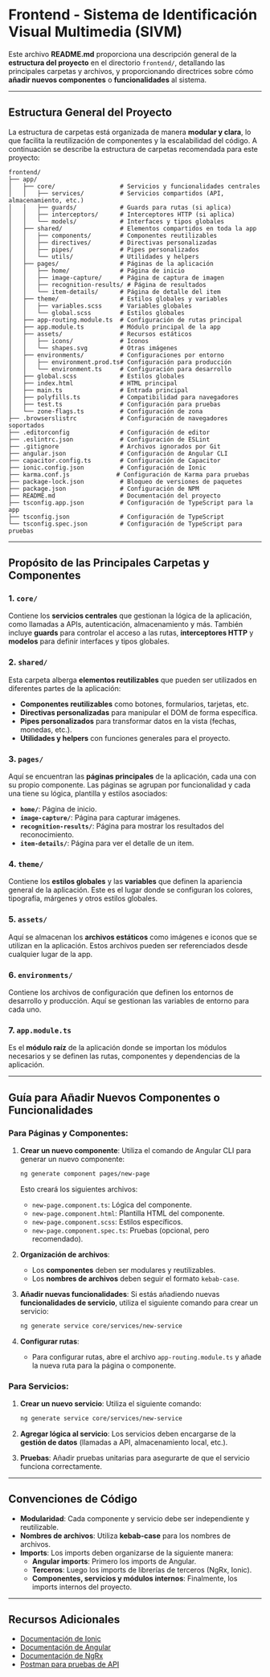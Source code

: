 # Frontend - Sistema de Identificación Visual Multimedia (SIVM)

Este archivo **README.md** proporciona una descripción general de la **estructura del proyecto** en el directorio `frontend/`, detallando las principales carpetas y archivos, y proporcionando directrices sobre cómo **añadir nuevos componentes** o **funcionalidades** al sistema.

---

## Estructura General del Proyecto

La estructura de carpetas está organizada de manera **modular y clara**, lo que facilita la reutilización de componentes y la escalabilidad del código. A continuación se describe la estructura de carpetas recomendada para este proyecto:

```plaintext
frontend/
├── app/
│   ├── core/                  # Servicios y funcionalidades centrales
│   │   ├── services/          # Servicios compartidos (API, almacenamiento, etc.)
│   │   ├── guards/            # Guards para rutas (si aplica)
│   │   ├── interceptors/      # Interceptores HTTP (si aplica)
│   │   └── models/            # Interfaces y tipos globales
│   ├── shared/                # Elementos compartidos en toda la app
│   │   ├── components/        # Componentes reutilizables
│   │   ├── directives/        # Directivas personalizadas
│   │   ├── pipes/             # Pipes personalizados
│   │   └── utils/             # Utilidades y helpers
│   ├── pages/                 # Páginas de la aplicación
│   │   ├── home/              # Página de inicio
│   │   ├── image-capture/     # Página de captura de imagen
│   │   ├── recognition-results/ # Página de resultados
│   │   └── item-details/      # Página de detalle del item
│   ├── theme/                 # Estilos globales y variables
│   │   ├── variables.scss     # Variables globales
│   │   └── global.scss        # Estilos globales
│   ├── app-routing.module.ts  # Configuración de rutas principal
│   ├── app.module.ts          # Módulo principal de la app
│   ├── assets/                # Recursos estáticos
│   │   ├── icons/             # Iconos
│   │   └── shapes.svg         # Otras imágenes
│   ├── environments/          # Configuraciones por entorno
│   │   ├── environment.prod.ts# Configuración para producción
│   │   └── environment.ts     # Configuración para desarrollo
│   ├── global.scss            # Estilos globales
│   ├── index.html             # HTML principal
│   ├── main.ts                # Entrada principal
│   ├── polyfills.ts           # Compatibilidad para navegadores
│   ├── test.ts                # Configuración para pruebas
│   └── zone-flags.ts          # Configuración de zona
├── .browserslistrc            # Configuración de navegadores soportados
├── .editorconfig              # Configuración de editor
├── .eslintrc.json             # Configuración de ESLint
├── .gitignore                 # Archivos ignorados por Git
├── angular.json               # Configuración de Angular CLI
├── capacitor.config.ts        # Configuración de Capacitor
├── ionic.config.json          # Configuración de Ionic
├── karma.conf.js             # Configuración de Karma para pruebas
├── package-lock.json          # Bloqueo de versiones de paquetes
├── package.json               # Configuración de NPM
├── README.md                  # Documentación del proyecto
├── tsconfig.app.json          # Configuración de TypeScript para la app
├── tsconfig.json              # Configuración de TypeScript
└── tsconfig.spec.json         # Configuración de TypeScript para pruebas
```

---

## Propósito de las Principales Carpetas y Componentes

### 1. **`core/`**
   Contiene los **servicios centrales** que gestionan la lógica de la aplicación, como llamadas a APIs, autenticación, almacenamiento y más. También incluye **guards** para controlar el acceso a las rutas, **interceptores HTTP** y **modelos** para definir interfaces y tipos globales.

### 2. **`shared/`**
   Esta carpeta alberga **elementos reutilizables** que pueden ser utilizados en diferentes partes de la aplicación:
   - **Componentes reutilizables** como botones, formularios, tarjetas, etc.
   - **Directivas personalizadas** para manipular el DOM de forma específica.
   - **Pipes personalizados** para transformar datos en la vista (fechas, monedas, etc.).
   - **Utilidades y helpers** con funciones generales para el proyecto.

### 3. **`pages/`**
   Aquí se encuentran las **páginas principales** de la aplicación, cada una con su propio componente. Las páginas se agrupan por funcionalidad y cada una tiene su lógica, plantilla y estilos asociados:
   - **`home/`**: Página de inicio.
   - **`image-capture/`**: Página para capturar imágenes.
   - **`recognition-results/`**: Página para mostrar los resultados del reconocimiento.
   - **`item-details/`**: Página para ver el detalle de un item.

### 4. **`theme/`**
   Contiene los **estilos globales** y las **variables** que definen la apariencia general de la aplicación. Este es el lugar donde se configuran los colores, tipografía, márgenes y otros estilos globales.

### 5. **`assets/`**
   Aquí se almacenan los **archivos estáticos** como imágenes e iconos que se utilizan en la aplicación. Estos archivos pueden ser referenciados desde cualquier lugar de la app.

### 6. **`environments/`**
   Contiene los archivos de configuración que definen los entornos de desarrollo y producción. Aquí se gestionan las variables de entorno para cada uno.

### 7. **`app.module.ts`**
   Es el **módulo raíz** de la aplicación donde se importan los módulos necesarios y se definen las rutas, componentes y dependencias de la aplicación.

---

## Guía para Añadir Nuevos Componentes o Funcionalidades

### Para **Páginas** y **Componentes**:

1. **Crear un nuevo componente**:
   Utiliza el comando de Angular CLI para generar un nuevo componente:
   ```bash
   ng generate component pages/new-page
   ```
   Esto creará los siguientes archivos:
   - `new-page.component.ts`: Lógica del componente.
   - `new-page.component.html`: Plantilla HTML del componente.
   - `new-page.component.scss`: Estilos específicos.
   - `new-page.component.spec.ts`: Pruebas (opcional, pero recomendado).

2. **Organización de archivos**:
   - Los **componentes** deben ser modulares y reutilizables.
   - Los **nombres de archivos** deben seguir el formato `kebab-case`.

3. **Añadir nuevas funcionalidades**:
   Si estás añadiendo nuevas **funcionalidades de servicio**, utiliza el siguiente comando para crear un servicio:
   ```bash
   ng generate service core/services/new-service
   ```

4. **Configurar rutas**:
   - Para configurar rutas, abre el archivo `app-routing.module.ts` y añade la nueva ruta para la página o componente.

### Para **Servicios**:

1. **Crear un nuevo servicio**:
   Utiliza el siguiente comando:
   ```bash
   ng generate service core/services/new-service
   ```

2. **Agregar lógica al servicio**:
   Los servicios deben encargarse de la **gestión de datos** (llamadas a API, almacenamiento local, etc.).

3. **Pruebas**:
   Añadir pruebas unitarias para asegurarte de que el servicio funciona correctamente.

---

## Convenciones de Código

- **Modularidad**: Cada componente y servicio debe ser independiente y reutilizable.
- **Nombres de archivos**: Utiliza **kebab-case** para los nombres de archivos.
- **Imports**: Los imports deben organizarse de la siguiente manera:
  - **Angular imports**: Primero los imports de Angular.
  - **Terceros**: Luego los imports de librerías de terceros (NgRx, Ionic).
  - **Componentes, servicios y módulos internos**: Finalmente, los imports internos del proyecto.

---

## Recursos Adicionales

- [Documentación de Ionic](https://ionicframework.com/docs)
- [Documentación de Angular](https://angular.io/docs)
- [Documentación de NgRx](https://ngrx.io/docs)
- [Postman para pruebas de API](https://www.postman.com/)
